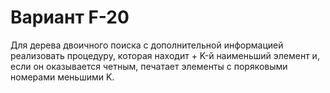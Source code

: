 # Вариант F-20
Для дерева двоичного поиска с дополнительной информацией реализовать процедуру, которая находит +
K-й наименьший элемент и, если он оказывается четным, печатает элементы с поряковыми номерами
меньшими K.
